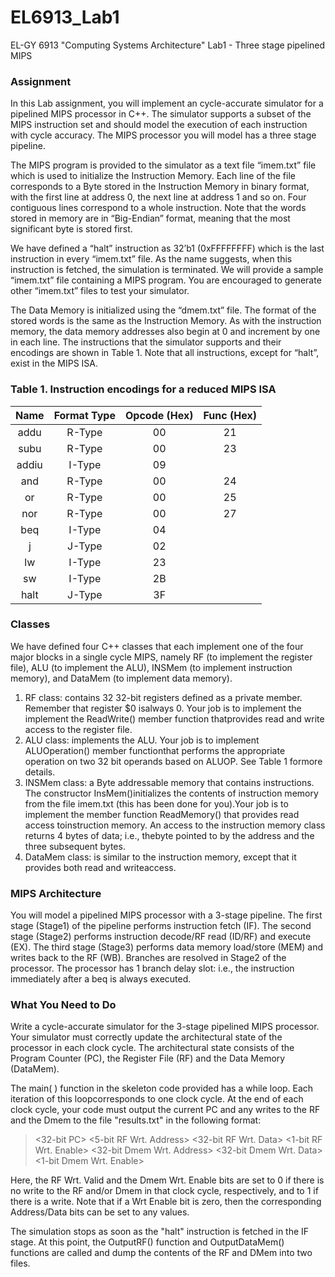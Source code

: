 # EL6913_Lab1
EL-GY 6913 "Computing Systems Architecture" Lab1 - Three stage pipelined MIPS
### Assignment
In this Lab assignment, you will implement an cycle-accurate simulator for a pipelined MIPS processor in C++. The simulator supports a subset of the MIPS instruction set and should model the execution of each instruction with cycle accuracy. The MIPS processor you will model has a three stage pipeline.

The MIPS program is provided to the simulator as a text file “imem.txt” file which is used to initialize the Instruction Memory. Each line of the file corresponds to a Byte stored in the Instruction Memory in binary format, with the first line at address 0, the next line at address 1 and so on. Four contiguous lines correspond to a whole instruction. Note that the words stored in memory are in “Big-Endian” format, meaning that the most significant byte is stored first.

We have defined a “halt” instruction as 32’b1 (0xFFFFFFFF) which is the last instruction in every “imem.txt” file. As the name suggests, when this instruction is fetched, the simulation is terminated. We will provide a sample “imem.txt” file containing a MIPS program. You are encouraged to generate other “imem.txt” files to test your simulator.

The Data Memory is initialized using the “dmem.txt” file. The format of the stored words is the same as the Instruction Memory. As with the instruction memory, the data memory addresses also begin at 0 and increment by one in each line.
The instructions that the simulator supports and their encodings are shown in Table 1. Note that all instructions, except for “halt”, exist in the MIPS ISA.
### Table 1. Instruction encodings for a reduced MIPS ISA
|Name|Format Type|Opcode (Hex)|Func (Hex)|
|:-----:|:-----:|:-----:|:-----:|
|addu|R-Type|00|21|
|subu|R-Type|00|23|
|addiu|I-Type|09||
|and|R-Type|00|24|
|or|R-Type|00|25|
|nor|R-Type|00|27|
|beq|I-Type|04||
|j|J-Type|02||
|lw|I-Type|23||
|sw|I-Type|2B||
|halt|J-Type|3F||
### Classes
We have defined four C++ classes that each implement one of the four major blocks in a single cycle MIPS, namely RF (to implement the register file), ALU (to implement the ALU), INSMem (to implement instruction memory), and DataMem (to implement data memory).
1. RF class: contains 32 32-bit registers defined as a private member. Remember that register $0 isalways 0. Your job is to implement the implement the ReadWrite() member function thatprovides read and write access to the register file.
2. ALU class: implements the ALU. Your job is to implement ALUOperation() member functionthat performs the appropriate operation on two 32 bit operands based on ALUOP. See Table 1 formore details.
3. INSMem class: a Byte addressable memory that contains instructions. The constructor InsMem()initializes the contents of instruction memory from the file imem.txt (this has been done for you).Your job is to implement the member function ReadMemory() that provides read access toinstruction memory. An access to the instruction memory class returns 4 bytes of data; i.e., thebyte pointed to by the address and the three subsequent bytes.
4. DataMem class: is similar to the instruction memory, except that it provides both read and writeaccess.
### MIPS Architecture
You will model a pipelined MIPS processor with a 3-stage pipeline. The first stage (Stage1) of the pipeline performs instruction fetch (IF). The second stage (Stage2) performs instruction decode/RF read (ID/RF) and execute (EX). The third stage (Stage3) performs data memory load/store (MEM) and writes back to the RF (WB). Branches are resolved in Stage2 of the processor. The processor has 1 branch delay slot: i.e., the instruction immediately after a beq is always executed.
### What You Need to Do
Write a cycle-accurate simulator for the 3-stage pipelined MIPS processor. Your simulator must correctly update the architectural state of the processor in each clock cycle. The architectural state consists of the Program Counter (PC), the Register File (RF) and the Data Memory (DataMem).

The main( ) function in the skeleton code provided has a while loop. Each iteration of this loopcorresponds to one clock cycle. At the end of each clock cycle, your code must output the current PC and any writes to the RF and the Dmem to the file "results.txt" in the following format:

> <32-bit PC> <5-bit RF Wrt. Address> <32-bit RF Wrt. Data> <1-bit RF Wrt. Enable> <32-bit Dmem Wrt. Address> <32-bit Dmem Wrt. Data> <1-bit Dmem Wrt. Enable>

Here, the RF Wrt. Valid and the Dmem Wrt. Enable bits are set to 0 if there is no write to the RF and/or Dmem in that clock cycle, respectively, and to 1 if there is a write. Note that if a Wrt Enable bit is zero, then the corresponding Address/Data bits can be set to any values.

The simulation stops as soon as the "halt" instruction is fetched in the IF stage. At this point, the OutputRF() function and OutputDataMem() functions are called and dump the contents of the RF and DMem into two files.
